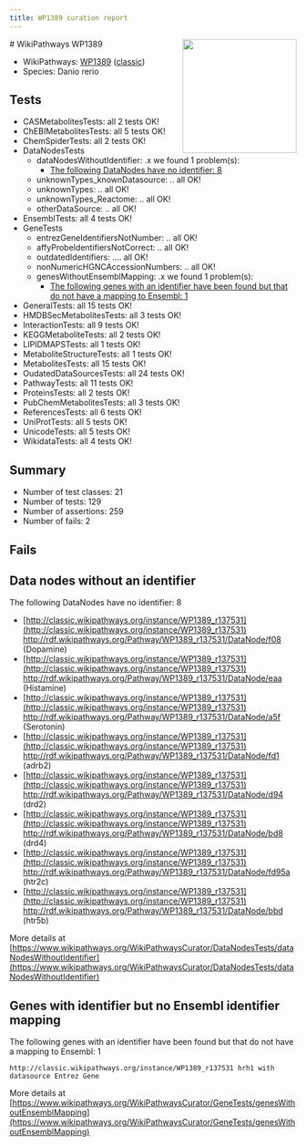 ```yaml
---
title: WP1389 curation report
---
```


<img style="float: right; width: 200px" src="https://upload.wikimedia.org/wikipedia/commons/thumb/8/83/Wplogo_with_text_500.png/640px-Wplogo_with_text_500.png" />
# WikiPathways WP1389

* WikiPathways: [WP1389](https://wikipathways.org/pathways/WP1389) ([classic](https://classic.wikipathways.org/instance/WP1389))
* Species: Danio rerio
## Tests
* CASMetabolitesTests: all 2 tests OK!
* ChEBIMetabolitesTests: all 5 tests OK!
* ChemSpiderTests: all 2 tests OK!
* DataNodesTests
    * dataNodesWithoutIdentifier: .x we found 1 problem(s):
        * [The following DataNodes have no identifier: 8](#d2d32fa7)
    * unknownTypes_knownDatasource: .. all OK!
    * unknownTypes: .. all OK!
    * unknownTypes_Reactome: .. all OK!
    * otherDataSource: .. all OK!
* EnsemblTests: all 4 tests OK!
* GeneTests
    * entrezGeneIdentifiersNotNumber: .. all OK!
    * affyProbeIdentifiersNotCorrect: .. all OK!
    * outdatedIdentifiers: .... all OK!
    * nonNumericHGNCAccessionNumbers: .. all OK!
    * genesWithoutEnsemblMapping: .x we found 1 problem(s):
        * [The following genes with an identifier have been found but that do not have a mapping to Ensembl: 1](#40286d83)
* GeneralTests: all 15 tests OK!
* HMDBSecMetabolitesTests: all 3 tests OK!
* InteractionTests: all 9 tests OK!
* KEGGMetaboliteTests: all 2 tests OK!
* LIPIDMAPSTests: all 1 tests OK!
* MetaboliteStructureTests: all 1 tests OK!
* MetabolitesTests: all 15 tests OK!
* OudatedDataSourcesTests: all 24 tests OK!
* PathwayTests: all 11 tests OK!
* ProteinsTests: all 2 tests OK!
* PubChemMetabolitesTests: all 3 tests OK!
* ReferencesTests: all 6 tests OK!
* UniProtTests: all 5 tests OK!
* UnicodeTests: all 5 tests OK!
* WikidataTests: all 4 tests OK!


## Summary

* Number of test classes: 21
* Number of tests: 129
* Number of assertions: 259
* Number of fails: 2

## Fails

<a name="d2d32fa7" />

## Data nodes without an identifier

The following DataNodes have no identifier: 8

* [http://classic.wikipathways.org/instance/WP1389_r137531](http://classic.wikipathways.org/instance/WP1389_r137531) http://rdf.wikipathways.org/Pathway/WP1389_r137531/DataNode/f08 (Dopamine)
* [http://classic.wikipathways.org/instance/WP1389_r137531](http://classic.wikipathways.org/instance/WP1389_r137531) http://rdf.wikipathways.org/Pathway/WP1389_r137531/DataNode/eaa (Histamine)
* [http://classic.wikipathways.org/instance/WP1389_r137531](http://classic.wikipathways.org/instance/WP1389_r137531) http://rdf.wikipathways.org/Pathway/WP1389_r137531/DataNode/a5f (Serotonin)
* [http://classic.wikipathways.org/instance/WP1389_r137531](http://classic.wikipathways.org/instance/WP1389_r137531) http://rdf.wikipathways.org/Pathway/WP1389_r137531/DataNode/fd1 (adrb2)
* [http://classic.wikipathways.org/instance/WP1389_r137531](http://classic.wikipathways.org/instance/WP1389_r137531) http://rdf.wikipathways.org/Pathway/WP1389_r137531/DataNode/d94 (drd2)
* [http://classic.wikipathways.org/instance/WP1389_r137531](http://classic.wikipathways.org/instance/WP1389_r137531) http://rdf.wikipathways.org/Pathway/WP1389_r137531/DataNode/bd8 (drd4)
* [http://classic.wikipathways.org/instance/WP1389_r137531](http://classic.wikipathways.org/instance/WP1389_r137531) http://rdf.wikipathways.org/Pathway/WP1389_r137531/DataNode/fd95a (htr2c)
* [http://classic.wikipathways.org/instance/WP1389_r137531](http://classic.wikipathways.org/instance/WP1389_r137531) http://rdf.wikipathways.org/Pathway/WP1389_r137531/DataNode/bbd (htr5b)


More details at [https://www.wikipathways.org/WikiPathwaysCurator/DataNodesTests/dataNodesWithoutIdentifier](https://www.wikipathways.org/WikiPathwaysCurator/DataNodesTests/dataNodesWithoutIdentifier)

<a name="40286d83" />

## Genes with identifier but no Ensembl identifier mapping

The following genes with an identifier have been found but that do not have a mapping to Ensembl: 1
```
http://classic.wikipathways.org/instance/WP1389_r137531 hrh1 with datasource Entrez Gene
```

More details at [https://www.wikipathways.org/WikiPathwaysCurator/GeneTests/genesWithoutEnsemblMapping](https://www.wikipathways.org/WikiPathwaysCurator/GeneTests/genesWithoutEnsemblMapping)


